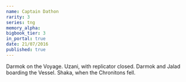 ```yaml
---
name: Captain Dathon
rarity: 3
series: tng
memory_alpha:
bigbook_tier: 3
in_portal: true
date: 21/07/2016
published: true
---
```


Darmok on the Voyage. Uzani, with replicator closed. Darmok and Jalad boarding the Vessel. Shaka, when the Chronitons fell.
